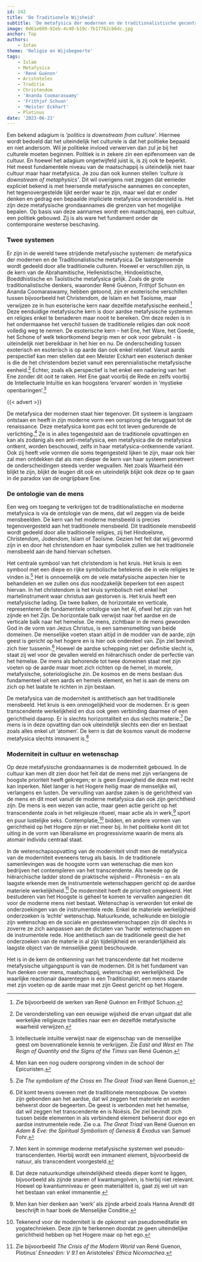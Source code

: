 ```yaml
---
id: 242
title: 'De Traditionele Wijsheid'
subtitle: 'De metafysica der modernen en de traditionalistische gecontrasteerd'
image: 0d61e699-92eb-4c40-b19c-7b17762cb6dc.jpg
anchor: Top
authors:
    - Intan
theme: 'Religie en Wijsbegeerte'
tags:
    - Islam
    - Metafysica
    - 'René Guénon'
    - Aristoteles
    - Traditie
    - Christendom
    - 'Ananda Coomaraswamy'
    - 'Frithjof Schuon'
    - 'Meister Eckhart'
    - Plotinus
date: '2023-06-23'
---
```


Een bekend adagium is *‘politics is downstream from culture’*. Hiermee wordt bedoeld dat het uiteindelijk het culturele is dat het politieke bepaald en niet andersom. Wil je politieke invloed verwerven dan zul je bij het culturele moeten beginnen. Politiek is in zekere zin een epifenomeen van de cultuur. En hoewel het adagium ongetwijfeld juist is, is zij ook te beperkt. Het meest fundamentele niveau van de maatschappij is uiteindelijk niet haar cultuur maar haar metafysica. Je zou dan ook kunnen stellen *‘culture is downstream of metaphysics’*. Dit wil overigens niet zeggen dat eenieder expliciet bekend is met heersende metafysische aannames en concepten, het tegenovergestelde lijkt eerder waar te zijn, maar wel dat er onder denken en gedrag een bepaalde impliciete metafysica verondersteld is. Het zijn deze metafysische grondaannames die grenzen van het mogelijke bepalen. Op basis van deze aannames wordt een maatschappij, een cultuur, een politiek gebouwd. Zij is als ware het fundament onder de contemporaine westerse beschaving.

### Twee systemen

Er zijn in de wereld twee strijdende metafysische systemen: de metafysica der modernen en de Traditionalistische metafysica. De laatstgenoemde wordt gedeeld door alle traditionele culturen. Hoewel er verschillen zijn, is de kern van de Abrahamitische, Hellenistische, Hindoeïstische, Boeddhistische en Taoïstische metafysica gelijk. Zoals de grote traditionalistische denkers, waaronder René Guénon, Frithjof Schuon en Ananda Coomaraswamy, hebben getoond, zijn er exoterische verschillen tussen bijvoorbeeld het Christendom, de Islam en het Taoïsme, maar verwijzen ze in hun esoterische kern naar dezelfde metafysische eenheid.[^1] Deze eenduidige metafysische kern is door aardse metafysische systemen en religies enkel te benaderen maar nooit te bereiken. Om deze reden is in het ondermaanse het verschil tussen de traditionele religies dan ook nooit volledig weg te nemen. De esoterische kern – het Ene, het Ware, het Goede, het Schone of welk tekortkomend begrip men er ook voor gebruikt - is uiteindelijk niet bereikbaar in het hier en nu. De onderscheiding tussen exoterisch en esoterisch is op aarde dan ook enkel relatief. Vanuit aards perspectief kan men stellen dat een Meister Eckhart een esoterisch denker is die de het christendom beziet vanuit een perennialistische metafysische eenheid.[^2] Echter, zoals elk perspectief is het enkel een nadering van het Ene zonder dit ooit te raken. Het Ene gaat voorbij de Rede en zelfs voorbij de Intellectuele Intuïtie en kan hoogstens ‘ervaren’ worden in ‘mystieke openbaringen’.[^3]

{{< advert >}}

De metafysica der modernen staat hier tegenover. Dit systeem is langzaam ontstaan en heeft in zijn moderne vorm een oorsprong die teruggaat tot de renaissance. Deze metafysica komt pas echt tot leven gedurende de verlichting.[^4] Ze is in alles tegengesteld aan de traditionele opvattingen en kan als zodanig als een anti-metafysica, een metafysica die de metafysica ontkent, worden beschouwd, zelfs in haar metafysica-ontkennende variant. Ook zij heeft vele vormen die soms tegengesteld lijken te zijn, maar ook hier zal men ontdekken dat als men dieper de kern van haar systeem penetreert de onderscheidingen steeds verder wegvallen. Net zoals Waarheid één blijkt te zijn, blijkt de leugen dit ook en uiteindelijk blijkt ook deze op te gaan in de paradox van de ongrijpbare Ene.

### De ontologie van de mens

Een weg om toegang te verkrijgen tot de traditionalistische en moderne metafysica is via de ontologie van de mens, dat wil zeggen via de beide mensbeelden. De kern van het moderne mensbeeld is precies tegenovergesteld aan het traditionele mensbeeld. Dit traditionele mensbeeld wordt gedeeld door alle traditionele religies, zij het Hindoeïsme, Christendom, Jodendom, Islam of Taoïsme. Gezien het feit dat wij gevormd zijn in en door het christendom en haar symboliek zullen we het traditionele mensbeeld aan de hand hiervan schetsen.

Het centrale symbool van het christendom is het kruis. Het kruis is een symbool met een diepe en rijke symbolische betekenis die in vele religies te vinden is.[^5] Het is onnoemelijk om de vele metafysische aspecten hier te behandelen en we zullen ons dus noodzakelijk beperken tot een aspect hiervan. In het christendom is het kruis symbolisch niet enkel het martelinstrument waar christus aan gestorven is. Het kruis heeft een metafysische lading. De twee balken, de horizontale en verticale, representeren de fundamentele ontologie van het Al, ofwel het zijn van het zijnde en het Zijn. De horizontale balk verwijst naar het aardse en de verticale balk naar het hemelse. De mens, zichtbaar in de mens geworden God in de vorm van Jezus Christus, is een samensmelting van beide domeinen. De menselijke voeten staan altijd in de modder van de aarde, zijn geest is gericht op het hogere en is hier ook onderdeel van. Zijn ziel bevindt zich hier tussenin.[^6] Hoewel de aardse schepping niet per definitie slecht is, staat zij wel voor de gevallen wereld en hiërarchisch onder de perfectie van het hemelse. De mens als behorende tot twee domeinen staat met zijn voeten op de aarde maar moet zich richten op de hemel, in morele, metafysische, soteriologische zin. De kosmos en de mens bestaan dus fundamenteel uit een aards en hemels element, en het is aan de mens om zich op het laatste te richten in zijn bestaan.

De metafysica van de moderniteit is antithetisch aan het traditionele mensbeeld. Het kruis is een onmogelijkheid voor de modernen. Er is geen transcendente werkelijkheid en dus ook geen verbinding daarmee of een gerichtheid daarop. Er is slechts horizontaliteit en dus slechts materie.[^7] De mens is in deze opvatting dan ook uiteindelijk slechts een dier en bestaat zoals alles enkel uit ‘atomen’. De kern is dat de kosmos vanuit de moderne metafysica slechts  immanent is.[^8]

### Moderniteit in cultuur en wetenschap

Op deze metafysische grondaannames is de moderniteit gebouwd. In de cultuur kan men dit zien door het feit dat de mens met zijn verlangens de hoogste prioriteit heeft gekregen; er is geen Eeuwigheid die deze met recht kan inperken. Niet langer is het Hogere heilig maar de menselijke wil, verlangens en lusten. De vervulling van aardse zaken is de gerichtheid van de mens en dit moet vanuit de moderne metafysica dan ook zijn gerichtheid zijn. De mens is een wezen van actie, maar geen actie gericht op het transcendente zoals in het religieuze ritueel, maar actie als in werk,[^9] sport en puur lustelijke seks. Contemplatie,[^10] bidden, en andere vormen van gerichtheid op het Hogere zijn er niet meer bij. In het politieke komt dit tot uiting in de vorm van liberalisme en progressivisme waarin de mens als atomair individu centraal staat.

In de wetenschapsopvatting van de moderniteit vindt men de metafysica van de moderniteit eveneens terug als basis. In de traditionele samenlevingen was de hoogste vorm van wetenschap die men kon bedrijven het contempleren van het transcendente. Als tweede op de hiërarchische ladder stond de praktische wijsheid – Phronèsis – en als laagste erkende men de instrumentele wetenschappen gericht op de aardse materiele werkelijkheid.[^11] De moderniteit heeft de prioriteit omgekeerd. Het bestuderen van het Hoogste is geheel te komen te vervallen aangezien dit voor de moderne mens niet bestaat. Wetenschap is verworden tot enkel de onderzoekingen van de instrumentele rede. Enkel de materiele werkelijkheid onderzoeken is ‘echte’ wetenschap. Natuurkunde, scheikunde en biologie zijn wetenschap en de sociale en geesteswetenschappen zijn dit slechts in zoverre ze zich aanpassen aan de dictaten van ‘harde’ wetenschappen en de instrumentele rede. Hoe antithetisch aan de traditionele geest die het onderzoeken van de materie in al zijn tijdelijkheid en veranderlijkheid als laagste object van de menselijke geest beschouwde.

Het is in de kern de ontkenning van het transcendente dat het moderne metafysische uitgangspunt is van de modernen. Dit is het fundament van hun denken over mens, maatschappij, wetenschap en werkelijkheid. De waarlijke reactionair daarentegen is een Traditionalist, een mens staande met zijn voeten op de aarde maar met zijn Geest gericht op het Hogere.

[^1]: Zie bijvoorbeeld de werken van René Guénon en Frithjof Schuon.
[^2]: De veronderstelling van een eeuwige wijsheid die ervan uitgaat dat alle werkelijke religieuze tradities naar een en dezelfde metafysische waarheid verwijzen.
[^3]: Intellectuele intuïtie verwijst naar de eigenschap van de menselijke geest om bovenrationele kennis te verkrijgen. Zie *East and West* en *The Reign of Quantity and the Signs of the Times* van René Guénon.
[^4]: Men kan een nog oudere oorsprong vinden in de school der Epicuristen.
[^5]: Zie *The symbolism of the Cross* en *The Great Triad* van René Guenon.
[^6]: Dit komt tevens overeen met de traditionele mensopbouw. De voeten zijn gebonden aan het aardse, dat wil zeggen het materiele en worden beheerst door de begeerten. De geest is verbonden met het hemelse, dat wil zeggen het transcendente en is Noësis. De ziel bevindt zich tussen beide elementen in als verbindend element beheerst door ego en aardse instrumentele rede. Zie o.a. *The Great Triad* van René Guenon en *Adam & Eve: the Spiritual Symbolism of Genesis & Exodus* van Samuel Fohr.
[^7]: Men kent in sommige moderne metafysische systemen wel pseudo-transcendenten. Hierbij wordt een immanent element, bijvoorbeeld de natuur, als transcendent voorgesteld. 
[^8]: Dat deze natuurkundige uiteindelijkheid steeds dieper komt te liggen, bijvoorbeeld als zijnde snaren of kwantumgolven, is hierbij niet relevant. Hoewel op kwantumniveau er geen materialiteit is, gaat zij wel uit van het bestaan van enkel immanentie.
[^9]: Men kan hier denken aan ‘werk’ als zijnde arbeid zoals Hanna Arendt dit beschrijft in haar boek de Menselijke Conditie.
[^10]:  Tekenend voor de moderniteit is de opkomst van pseudomeditatie en yogatechnieken. Deze zijn te herkennen doordat ze geen uiteindelijke gerichtheid hebben op het Hogere maar op het ego.
[^11]: Zie bijvoorbeeld *The Crisis of the Modern World* van René Guenon, Plotinus’ *Enneaden: V 9.1* en Aristoteles’ *Ethica Nicomachea*.
